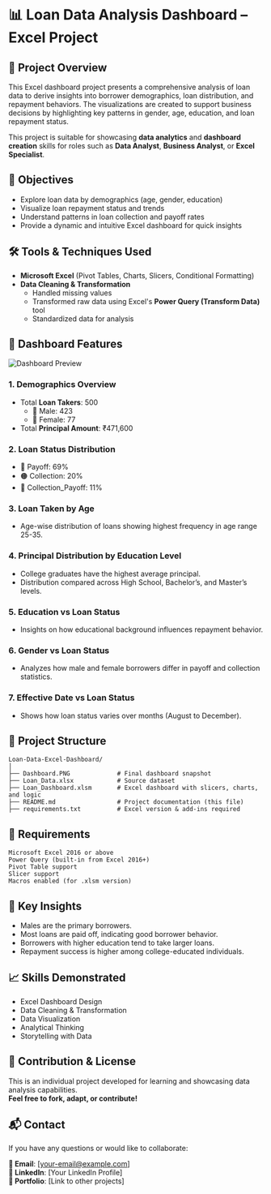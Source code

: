 # 📊 Loan Data Analysis Dashboard – Excel Project

## 📁 Project Overview

This Excel dashboard project presents a comprehensive analysis of loan data to derive insights into borrower demographics, loan distribution, and repayment behaviors. The visualizations are created to support business decisions by highlighting key patterns in gender, age, education, and loan repayment status.

This project is suitable for showcasing **data analytics** and **dashboard creation** skills for roles such as **Data Analyst**, **Business Analyst**, or **Excel Specialist**.

## 🎯 Objectives

- Explore loan data by demographics (age, gender, education)
- Visualize loan repayment status and trends
- Understand patterns in loan collection and payoff rates
- Provide a dynamic and intuitive Excel dashboard for quick insights

## 🛠️ Tools & Techniques Used

- **Microsoft Excel** (Pivot Tables, Charts, Slicers, Conditional Formatting)
- **Data Cleaning & Transformation**
  - Handled missing values
  - Transformed raw data using Excel's **Power Query (Transform Data)** tool
  - Standardized data for analysis

## 📌 Dashboard Features

![Dashboard Preview](Dashboard.PNG)

### 1. **Demographics Overview**
- Total **Loan Takers**: 500
  - 👨 Male: 423
  - 👩 Female: 77
- Total **Principal Amount**: ₹471,600

### 2. **Loan Status Distribution**
- 📗 Payoff: 69%
- 🟠 Collection: 20%
- 🔶 Collection_Payoff: 11%

### 3. **Loan Taken by Age**
- Age-wise distribution of loans showing highest frequency in age range 25-35.

### 4. **Principal Distribution by Education Level**
- College graduates have the highest average principal.
- Distribution compared across High School, Bachelor’s, and Master’s levels.

### 5. **Education vs Loan Status**
- Insights on how educational background influences repayment behavior.

### 6. **Gender vs Loan Status**
- Analyzes how male and female borrowers differ in payoff and collection statistics.

### 7. **Effective Date vs Loan Status**
- Shows how loan status varies over months (August to December).

## 📂 Project Structure

```
Loan-Data-Excel-Dashboard/
│
├── Dashboard.PNG             # Final dashboard snapshot
├── Loan_Data.xlsx            # Source dataset
├── Loan_Dashboard.xlsm       # Excel dashboard with slicers, charts, and logic
├── README.md                 # Project documentation (this file)
├── requirements.txt          # Excel version & add-ins required
```

## 🔧 Requirements

```
Microsoft Excel 2016 or above
Power Query (built-in from Excel 2016+)
Pivot Table support
Slicer support
Macros enabled (for .xlsm version)
```

## 🧠 Key Insights

- Males are the primary borrowers.
- Most loans are paid off, indicating good borrower behavior.
- Borrowers with higher education tend to take larger loans.
- Repayment success is higher among college-educated individuals.

## 📈 Skills Demonstrated

- Excel Dashboard Design
- Data Cleaning & Transformation
- Data Visualization
- Analytical Thinking
- Storytelling with Data

## 🤝 Contribution & License

This is an individual project developed for learning and showcasing data analysis capabilities.  
**Feel free to fork, adapt, or contribute!**

## 📬 Contact

If you have any questions or would like to collaborate:

**📧 Email**: [your-email@example.com]  
**🔗 LinkedIn**: [Your LinkedIn Profile]  
**📁 Portfolio**: [Link to other projects]
